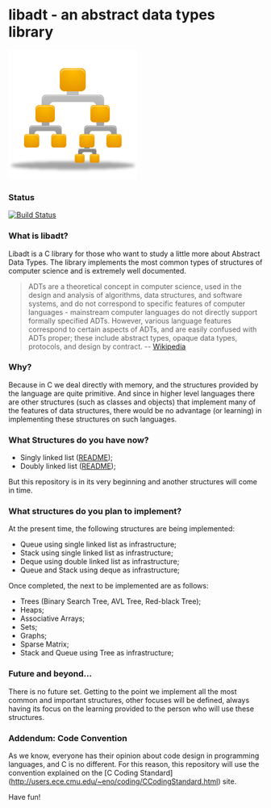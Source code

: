 # libadt - an abstract data types library
![BinaryTree](logo.png)

### Status

[![Build Status](https://travis-ci.org/vndmtrx/libadt.svg?branch=master)](https://travis-ci.org/vndmtrx/libadt)

### What is libadt?

Libadt is a C library for those who want to study a little more about Abstract Data Types. The library implements the most common types of structures of computer science and is extremely well documented.

> ADTs are a theoretical concept in computer science, used in the design and analysis of algorithms, data structures, and software systems, and do not correspond to specific features of computer languages - mainstream computer languages do not directly support formally specified ADTs. However, various language features correspond to certain aspects of ADTs, and are easily confused with ADTs proper; these include abstract types, opaque data types, protocols, and design by contract.
> -- [Wikipedia](http://en.wikipedia.org/wiki/Abstract_data_type)

### Why?

Because in C we deal directly with memory, and the structures provided by the language are quite primitive. And since in higher level languages there are other structures (such as classes and objects) that implement many of the features of data structures, there would be no advantage (or learning) in implementing these structures on such languages.

### What Structures do you have now?

* Singly linked list ([README](lib/lists/README.md#singly-linked-lists));
* Doubly linked list ([README](lib/lists/README.md#doubly-linked-lists));

But this repository is in its very beginning and another structures will come in time.

### What structures do you plan to implement?

At the present time, the following structures are being implemented:

* Queue using single linked list as infrastructure;
* Stack using single linked list as infrastructure;
* Deque using double linked list as infrastructure;
* Queue and Stack using deque as infrastructure;

Once completed, the next to be implemented are as follows:

* Trees (Binary Search Tree, AVL Tree, Red-black Tree);
* Heaps;
* Associative Arrays;
* Sets;
* Graphs;
* Sparse Matrix;
* Stack and Queue using Tree as infrastructure;

### Future and beyond...

There is no future set. Getting to the point we implement all the most common and important structures, other focuses will be defined, always having its focus on the learning provided to the person who will use these structures.

### Addendum: Code Convention

As we know, everyone has their opinion about code design in programming languages, and C is no different. For this reason, this repository will use the convention explained on the [C Coding Standard] (http://users.ece.cmu.edu/~eno/coding/CCodingStandard.html) site.

Have fun!
